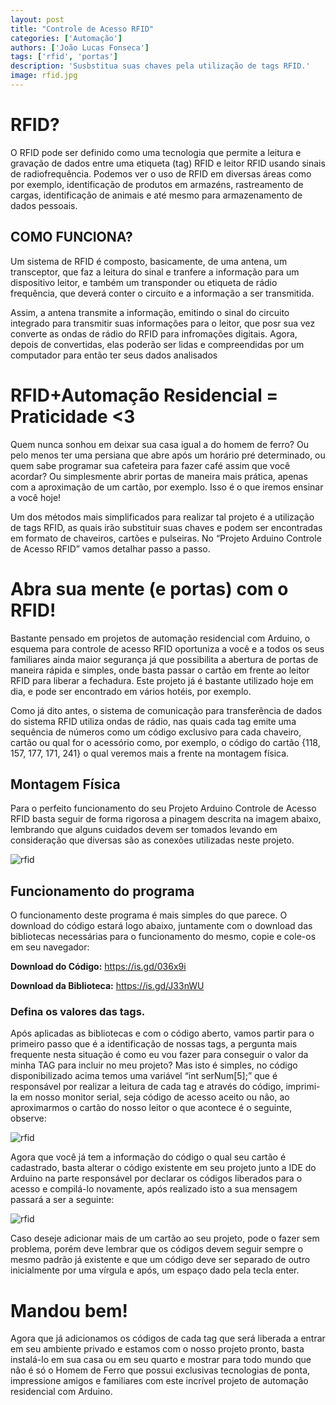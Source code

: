 ```yaml
---
layout: post
title: "Controle de Acesso RFID"
categories: ['Automação']
authors: ['João Lucas Fonseca'] 
tags: ['rfid', 'portas']
description: 'Susbstitua suas chaves pela utilização de tags RFID.'
image: rfid.jpg
---
```



# RFID?

O RFID pode ser definido como uma tecnologia que permite a leitura e gravação de dados entre uma etiqueta (tag) RFID e leitor RFID usando sinais de radiofrequência. Podemos ver o uso de RFID em diversas áreas como por exemplo, identificação de produtos em armazéns, rastreamento de cargas, identificação de animais e até mesmo para armazenamento de dados pessoais.

## COMO FUNCIONA? 

Um sistema de RFID é composto, basicamente, de uma antena, um transceptor, que faz a leitura do sinal e tranfere a informação para um dispositivo leitor, e também um transponder ou etiqueta de rádio frequência, que deverá conter o circuito e a informação a ser transmitida. 

Assim, a antena transmite a informação, emitindo o sinal do circuito integrado para transmitir suas informações para o leitor, que posr sua vez converte as ondas de rádio do RFID para infromações digitais. Agora, depois de convertidas, elas poderão ser lidas e compreendidas por um computador para então ter seus dados analisados

# RFID+Automação Residencial = Praticidade <3

Quem nunca sonhou em deixar sua casa igual a do homem de ferro? Ou pelo menos ter uma persiana que abre após um horário pré determinado, ou quem sabe programar sua cafeteira para fazer café assim que você acordar? Ou simplesmente abrir portas de maneira mais prática, apenas com a aproximação de um cartão, por exemplo. Isso é o que iremos ensinar a você hoje! 

Um dos métodos mais simplificados para realizar tal projeto é a utilização de tags RFID, as quais irão substituir suas chaves e podem ser encontradas em formato de chaveiros, cartões e pulseiras. No “Projeto Arduino Controle de Acesso RFID” vamos detalhar passo a passo.


# Abra sua mente (e portas) com o RFID!

Bastante pensado em projetos de automação residencial com Arduino, o esquema para controle de acesso RFID oportuniza a você e a todos os seus familiares ainda maior segurança já que possibilita a abertura de portas de maneira rápida e simples, onde basta passar o cartão em frente ao leitor RFID para liberar a fechadura. Este projeto já é bastante utilizado hoje em dia, e pode ser encontrado em vários hotéis, por exemplo.

Como já dito antes, o sistema de comunicação para transferência de dados do sistema RFID utiliza ondas de rádio, nas quais cada tag emite uma sequência de números como um código exclusivo para cada chaveiro, cartão ou qual for o acessório como, por exemplo, o código do cartão {118, 157, 177, 171, 241} o qual veremos mais a frente na montagem física.


## Montagem Física

Para o perfeito funcionamento do seu Projeto Arduino Controle de Acesso RFID basta seguir de forma rigorosa a pinagem descrita na imagem abaixo, lembrando que alguns cuidados devem ser tomados levando em consideração que diversas são as conexões utilizadas neste projeto.


![rfid](/42/images/post/rfid4.jpg)

## Funcionamento do programa

O funcionamento deste programa é mais simples do que parece. O download do código estará logo abaixo, juntamente com o download das bibliotecas necessárias para o funcionamento do mesmo, copie e cole-os em seu navegador:

**Download do Código:** https://is.gd/036x9i

**Download da Biblioteca:** https://is.gd/J33nWU

### Defina os valores das tags.

Após aplicadas as bibliotecas e com o código aberto, vamos partir para o primeiro passo que é a identificação de nossas tags, a pergunta mais frequente nesta situação é como eu vou fazer para conseguir o valor da minha TAG para incluir no meu projeto? Mas isto é simples, no código disponibilizado acima temos uma variável “int serNum[5];” que é responsável por realizar a leitura de cada tag e através do código, imprimi-la em nosso monitor serial, seja código de acesso aceito ou não, ao aproximarmos o cartão do nosso leitor o que acontece é o seguinte, observe:

![rfid](/42/images/post/rfid5.jpg)

Agora que você já tem a informação do código o qual seu cartão é cadastrado, basta alterar o código existente em seu projeto junto a IDE do Arduino na parte responsável por declarar os códigos liberados para o acesso e compilá-lo novamente, após realizado isto a sua mensagem passará a ser a seguinte:

![rfid](/42/images/post/rfid6.jpg)

Caso deseje adicionar mais de um cartão ao seu projeto, pode o fazer sem problema, porém deve lembrar que os códigos devem seguir sempre o mesmo padrão já existente e que um código deve ser separado de outro inicialmente por uma vírgula e após, um espaço dado pela tecla enter.

# Mandou bem!

Agora que já adicionamos os códigos de cada tag que será liberada a entrar em seu ambiente privado e estamos com o nosso projeto pronto, basta instalá-lo em sua casa ou em seu quarto e mostrar para todo mundo que não é só o Homem de Ferro que possui exclusivas tecnologias de ponta, impressione amigos e familiares com este incrível projeto de automação residencial com Arduino.



